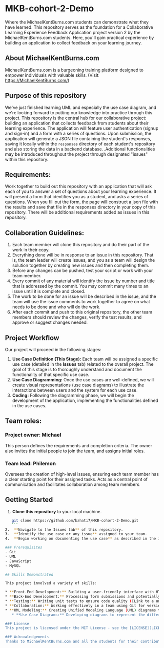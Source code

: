 # MKB-cohort-2-Demo
Where the MichaelKentBurns.com students can demonstrate what they have learned.
This repository serves as the foundation for a Collaborative Learning Experience Feedback Application project version 2 by the MichaelKentBurns.com students.  Here, you'll gain practical experience by building an application to collect feedback on your learning journey.

## About MichaelKentBurns.com
MichaelKentBurns.com is a burgeoning training platform designed to empower individuals with valuable skills.  (Visit: https://MichaelKentBurns.com/)

## Purpose of this repository

We've just finished learning UML and especially the use case diagram, and we're looking forward to putting our knowledge into practice through this project. This repository is the central hub for our collaborative project: building an application that collects feedback from students about their learning experience. The application will feature user authentication (signup and sign-in) and a form with a series of questions. Upon submission, the application will generate a JSON file containing the student's responses, saving it locally within the `responses` directory of each student's repository and also storing the data in a backend database.
.Additional functionalities may be introduced throughout the project through designated "issues" within this repository.

## Requirements:

Work together to build out this repository with an application that will ask each of you to answer a set of questions about your learning experience.  It will present a form that identifies you as a student, and asks a series of questions.  When you fill out the form, the page will construct a json file with the results and save that file in the responses directory in your copy of this repository.  There will be additional requirements added as issues in this repository.  

## Collaboration Guidelines:
1. Each team member will clone this repository and do their part of the work in their copy.
2. Everything done will be in response to an issue in this repository.  That is, the team leader will create issues, and you as a team will design the solution together by creating new issues and then completing them. 
3. Before any changes can be pushed, test your script or work with your team member.
4. Every commit of any material will identify the issue by number and title that is addressed by the commit.  You may commit many times to an issue until it is complete and closed.
5. The work to be done for an issue will be described in the issue, and the team will use the issue comments to work together to agree on what needs to be done and who will do the work.  
6. After each commit and push to this original repository, the other team members should review the changes, verify the test results, and approve or suggest changes needed.  

## Project Workflow

Our project will proceed in the following stages:

1.  **Use Case Definition (This Stage):** Each team will be assigned a specific use case (detailed in the **Issues** tab) related to the overall project. The goal of this stage is to thoroughly understand and document the functionality of that specific use case.
2.  **Use Case Diagramming:** Once the use cases are well-defined, we will create visual representations (use case diagrams) to illustrate the interactions between users and the system for each use case.
3.  **Coding:** Following the diagramming phase, we will begin the development of the application, implementing the functionalities defined in the use cases.

## Team roles:

### Project owner: Michael
This person defines the requirements and completion criteria.  The owner also invites the initial people to join the team, and assigns initial roles.
### Team lead: Philemon 
Oversees the creation of high-level issues, ensuring each team member has a clear starting point for their assigned tasks.
Acts as a central point of communication and facilitates collaboration among team members.


## Getting Started

1.  **Clone this repository** to your local machine.
 ```bash
    git clone https://github.com/bahati7/MKB-cohort-2-Demo.git
    ```
2.  **Navigate to the Issues tab** of this repository.
3.  **Identify the use case or any issue** assigned to your team.
4.  **Begin working on documenting the use case** as described in the issue section.

### Prerequisites
- Git
- UML
- JavaScript
- MySQL

## Skills Demonstrated

This project involved a variety of skills:

* **Front-End Development:** Building a user-friendly interface with HTML, CSS, and potentially JavaScript ([Link to a relevant front-end development tutorial or documentation]).
* **Back-End Development:** Processing form submissions and potentially storing data in a database (if applicable) ([Link to a relevant back-end development tutorial or documentation]).
* **Testing:** Writing unit tests to ensure code quality ([Link to a unit testing framework documentation, e.g., Jest]).
* **Collaboration:** Working effectively in a team using Git for version control ([Link to Git documentation]).
* **UML Modeling:** Creating Unified Modeling Language (UML) diagrams to visualize the system's structure and behavior.
    * **Use Case Diagrams:** Developing diagrams to represent the different ways users interact with the application to achieve specific goals. These diagrams help in understanding the system's functionality from a user's perspective. ([Link to a UML Use Case Diagram tutorial or documentation]).

### License
This project is licensed under the MIT License - see the [LICENSE](LICENSE) file for details.

### Acknowledgements
Thanks to MichaelKentBurns.com and all the students for their contributions.
